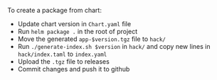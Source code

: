 To create a package from chart: 
- Update chart version in `Chart.yaml` file
- Run `helm package .` in the root of project
- Move the generated `app-$version.tgz` file to `hack/`
- Run `./generate-index.sh $version` in `hack/` and copy new lines in `hack/index.taml` to `index.yaml`
- Upload the `.tgz` file to releases 
- Commit changes and push it to github
